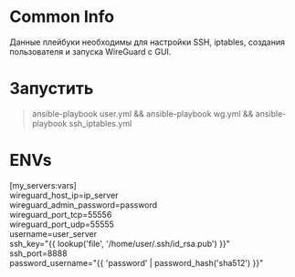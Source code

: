 # Common Info
Данные плейбуки необходимы для настройки SSH, iptables, создания пользователя и запуска WireGuard с GUI.
# Запустить
>ansible-playbook user.yml && ansible-playbook wg.yml && ansible-playbook ssh_iptables.yml
# ENVs
[my_servers:vars]<br>
wireguard_host_ip=ip_server<br>
wireguard_admin_password=password<br>
wireguard_port_tcp=55556<br>
wireguard_port_udp=55555<br>
username=user_server<br>
ssh_key="{{ lookup('file', '/home/user/.ssh/id_rsa.pub') }}"<br>
ssh_port=8888<br>
password_username="{{ 'password' | password_hash('sha512') }}"<br>